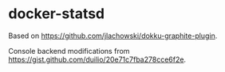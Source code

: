 # docker-statsd


Based on https://github.com/jlachowski/dokku-graphite-plugin.

Console backend modifications from https://gist.github.com/duilio/20e71c7fba278cce6f2e.

